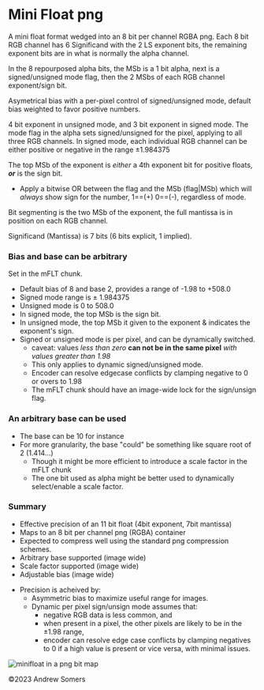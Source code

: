 # Mini Float png

A mini float format wedged into an 8 bit per channel RGBA png. Each 8
bit RGB channel has 6 Significand with the 2 LS exponent bits, the
remaining exponent bits are in what is normally the alpha channel.

In the 8 repourposed alpha bits, the MSb is a 1 bit alpha, next is a
signed/unsigned mode flag, then the 2 MSbs of each RGB channel
exponent/sign bit.

Asymetrical bias with a per-pixel control of signed/unsigned mode,
default bias weighted to favor positive numbers.

4 bit exponent in unsigned mode, and 3 bit exponent in signed mode. The
mode flag in the alpha sets signed/unsigned for the pixel, applying to
all three RGB channels. In signed mode, each individual RGB channel can
be either positive or negative in the range ±1.984375

The top MSb of the exponent is *either* a 4th exponent bit for positive
floats, ***or*** is the sign bit.

-   Apply a bitwise OR between the flag and the MSb (flag\|MSb) which
    will *always* show sign for the number, 1==(+) 0==(-), regardless of
    mode.

Bit segmenting is the two MSb of the exponent, the full mantissa is in
position on each RGB channel.

Significand (Mantissa) is 7 bits (6 bits explicit, 1 implied).

### Bias and base can be arbitrary
Set in the mFLT chunk.

-   Default bias of 8 and base 2, provides a range of -1.98 to +508.0
-   Signed mode range is ± 1.984375
-   Unsigned mode is 0 to 508.0
-   In signed mode, the top MSb is the sign bit.
-   In unsigned mode, the top MSb it given to the exponent & indicates
    the exponent's sign.
-   Signed or unsigned mode is per pixel, and can be dynamically
    switched.
    -   caveat: values *less than zero* **can not be in the same pixel**
        *with values greater than 1.98*
    -   This only applies to dynamic signed/unsigned mode.
    -   Encoder can resolve edgecase conflicts by clamping negative to 0
        or overs to 1.98
    -   The mFLT chunk should have an image-wide lock for the
        sign/unsign flag.

### An arbitrary base can be used

-   The base can be 10 for instance
-   For more granularity, the base "could" be something like square root
    of 2 (1.414...)
    -   Though it might be more efficient to introduce a scale factor in
        the mFLT chunk
    -   The one bit used as alpha might be better used to dynamically
        select/enable a scale factor.

### Summary

-   Effective precision of an 11 bit float (4bit exponent, 7bit
    mantissa)
-   Maps to an 8 bit per channel png (RGBA) container
-   Expected to compress well using the standard png compression
    schemes.
-   Arbitrary base supported (image wide)
-   Scale factor supported (image wide)
-   Adjustable bias (image wide)

<!-- -->

-   Precision is acheived by:
    -   Asymmetric bias to maximize useful range for images.
    -   Dynamic per pixel sign/unsign mode assumes that:
        -   negative RGB data is less common, and
        -   when present in a pixel, the other pixels are likely to be
            in the ±1.98 range,
        -   encoder can resolve edge case conflicts by clamping
            negatives to 0 if a high value is present or vice versa,
            with minimal issues.


![minifloat in a png bit map](https://github.com/Myndex/10bit-png/assets/42009457/2dcec445-d0a2-4cbd-bf0a-1c0604408d8c)

©2023 Andrew Somers
